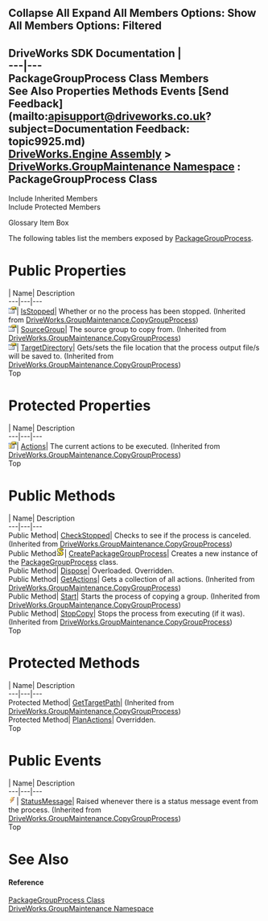 Collapse All Expand All Members Options: Show All  Members Options: Filtered   
---  
DriveWorks SDK Documentation  |   
---|---  
PackageGroupProcess Class Members   
See Also Properties Methods Events [Send Feedback](mailto:apisupport@driveworks.co.uk?subject=Documentation Feedback: topic9925.md)  
[DriveWorks.Engine Assembly](topic2156.md) > [DriveWorks.GroupMaintenance Namespace](topic9628.md) : PackageGroupProcess Class  
---  
  
Include Inherited Members    
Include Protected Members  


Glossary Item Box

The following tables list the members exposed by [PackageGroupProcess](topic9925.md).

# Public Properties

| Name| Description  
---|---|---  
![Public Property](dotnetimages/publicProperty.gif)| [IsStopped](topic9793.md)| Whether or no the process has been stopped. (Inherited from [DriveWorks.GroupMaintenance.CopyGroupProcess](topic9776.md))  
![Public Property](dotnetimages/publicProperty.gif)| [SourceGroup](topic9794.md)| The source group to copy from. (Inherited from [DriveWorks.GroupMaintenance.CopyGroupProcess](topic9776.md))  
![Public Property](dotnetimages/publicProperty.gif)| [TargetDirectory](topic9795.md)| Gets/sets the file location that the process output file/s will be saved to. (Inherited from [DriveWorks.GroupMaintenance.CopyGroupProcess](topic9776.md))  
Top

# Protected Properties

| Name| Description  
---|---|---  
![Protected Property](dotnetimages/protectedProperty.gif)| [Actions](topic9792.md)| The current actions to be executed. (Inherited from [DriveWorks.GroupMaintenance.CopyGroupProcess](topic9776.md))  
Top

# Public Methods

| Name| Description  
---|---|---  
Public Method| [CheckStopped](topic9782.md)| Checks to see if the process is canceled. (Inherited from [DriveWorks.GroupMaintenance.CopyGroupProcess](topic9776.md))  
Public Method![static \(Shared in Visual Basic\)](dotnetimages/static.gif)| [CreatePackageGroupProcess](topic9931.md)| Creates a new instance of the [PackageGroupProcess](topic9925.md) class.   
Public Method| [Dispose](topic9932.md)| Overloaded. Overridden.   
Public Method| [GetActions](topic9787.md)| Gets a collection of all actions. (Inherited from [DriveWorks.GroupMaintenance.CopyGroupProcess](topic9776.md))  
Public Method| [Start](topic9790.md)| Starts the process of copying a group. (Inherited from [DriveWorks.GroupMaintenance.CopyGroupProcess](topic9776.md))  
Public Method| [StopCopy](topic9791.md)| Stops the process from executing (if it was). (Inherited from [DriveWorks.GroupMaintenance.CopyGroupProcess](topic9776.md))  
Top

# Protected Methods

| Name| Description  
---|---|---  
Protected Method| [GetTargetPath](topic9788.md)|  (Inherited from [DriveWorks.GroupMaintenance.CopyGroupProcess](topic9776.md))  
Protected Method| [PlanActions](topic9934.md)| Overridden.   
Top

# Public Events

| Name| Description  
---|---|---  
![Public Event](dotnetimages/publicEvent.gif)| [StatusMessage](topic9796.md)| Raised whenever there is a status message event from the process. (Inherited from [DriveWorks.GroupMaintenance.CopyGroupProcess](topic9776.md))  
Top

# See Also

#### Reference

[PackageGroupProcess Class](topic9925.md)   
[DriveWorks.GroupMaintenance Namespace](topic9628.md)


